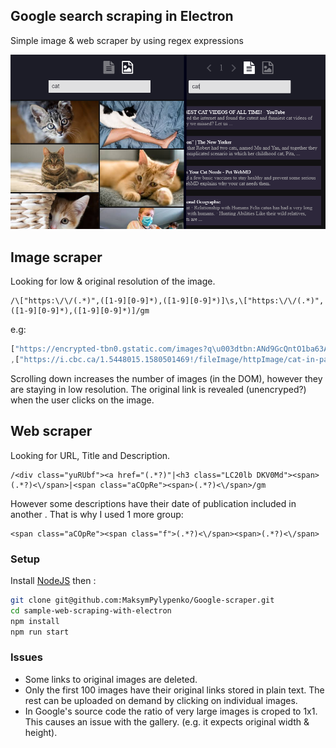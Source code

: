 ## Google search scraping in Electron
Simple image & web scraper by using regex expressions 

![Image](https://github.com/MaksymPylypenko/Google-scraper/blob/main/example.png)
## Image scraper
Looking for low & original resolution of the image.
``` regex
/\["https:\/\/(.*)",([1-9][0-9]*),([1-9][0-9]*)]\s,\["https:\/\/(.*)",([1-9][0-9]*),([1-9][0-9]*)]/gm
```
e.g:
``` javascript
["https://encrypted-tbn0.gstatic.com/images?q\u003dtbn:ANd9GcQntO1ba63A1B1v0r6ilfBDcnfArFpIRcmyYg\u0026usqp\u003dCAU",183,275]
,["https://i.cbc.ca/1.5448015.1580501469!/fileImage/httpImage/cat-in-pain-facial-expression-scale.JPG",853,1280]
```
 Scrolling down increases the number of images (in the DOM), however they are staying in low resolution. The original link is revealed (unencryped?) when the user clicks on the image. 

## Web scraper
Looking for URL, Title and Description. 
``` regex
/<div class="yuRUbf"><a href="(.*?)"|<h3 class="LC20lb DKV0Md"><span>(.*?)<\/span>|<span class="aCOpRe"><span>(.*?)<\/span>/gm
```
However some descriptions have their date of publication included in another <span>. That is why I used 1 more group:
``` regex
<span class="aCOpRe"><span class="f">(.*?)<\/span><span>(.*?)<\/span>
```

### Setup
Install [NodeJS](https://nodejs.org/) then :

```bash
git clone git@github.com:MaksymPylypenko/Google-scraper.git
cd sample-web-scraping-with-electron
npm install
npm run start
```

### Issues
* Some links to original images are deleted. 
* Only the first 100 images have their original links stored in plain text. The rest can be uploaded on demand by clicking on individual images.
* In Google's source code the ratio of very large images is croped to 1x1. This causes an issue with the gallery. (e.g. it expects original width & height).
